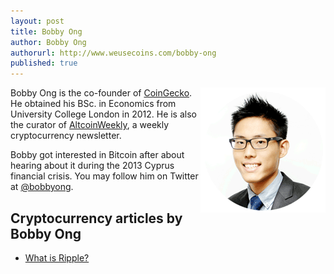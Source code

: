 ```yaml
---
layout: post
title: Bobby Ong
author: Bobby Ong
authorurl: http://www.weusecoins.com/bobby-ong
published: true
---
```


<img src="/images/bobby-ong.png" alt="Bobby Ong" align="right">Bobby Ong is the co-founder of <a href="https://www.coingecko.com">CoinGecko</a>. He obtained his BSc. in Economics from University College London in 2012. He is also the curator of <a href="http://www.altcoinweekly.com/">AltcoinWeekly</a>, a weekly cryptocurrency newsletter.

Bobby got interested in Bitcoin after about hearing about it during the 2013 Cyprus financial crisis. You may follow him on Twitter at <a href="https://twitter.com/bobbyong">@bobbyong</a>.

## Cryptocurrency articles by Bobby Ong
<ul>
<li><a href="/what-is-ripple/">What is Ripple?</a></li>
</ul>